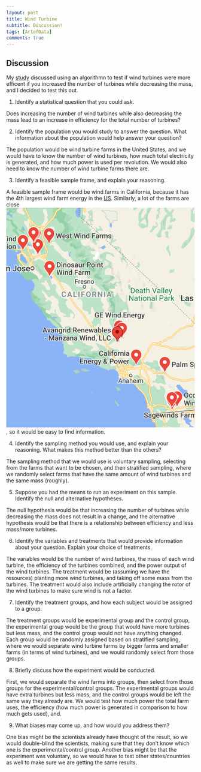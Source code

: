 ```yaml
---
layout: post
title: Wind Turbine
subtitle: Discussion!
tags: [ArtofData]
comments: true
---
```



## Discussion

My [study](https://www.mdpi.com/2673-4052/1/1/1) discussed using an algorithmn to test if wind turbines were more efficent if you increased the number of turbines while decreasing the mass, and I decided to test this out. 


1. Identify a statistical question that you could ask.

Does increasing the number of wind turbines while also decreasing the mass lead to an increase in efficiency for the total number of turbines?

2. Identify the population you would study to answer the question. What information about the population would help answer your question?

The population would be wind turbine farms in the United States, and we would have to know the number of wind turbines, how much total electricity is generated, and how much power is used per revolution. We would also need to know the number of wind turbine farms there are. 

3. Identify a feasible sample frame, and explain your reasoning.

A feasible sample frame would be wind farms in California, because it has the 4th largest wind farm energy in the [US](https://www.power-technology.com/features/us-wind-energy-by-state/). Similarly, a lot of the farms are close ![together](/assets/img/windfarms.png), so it would be easy to find information. 

4. Identify the sampling method you would use, and explain your reasoning. What makes this method better than the others?

The sampling method that we would use is voluntary sampling, selecting from the farms that want to be chosen, and then stratified sampling, where we randomly select farms that have the same amount of wind turbines and the same mass (roughly). 

5. Suppose you had the means to run an experiment on this sample. Identify the null and alternative hypotheses.

The null hypothesis would be that increasing the number of turbines while decreasing the mass does not result in a change, and the alternative hypothesis would be that there is a relationship between efficiency and less mass/more turbines.

6. Identify the variables and treatments that would provide information about your question. Explain your choice of treatments.

The variables would be the number of wind turbines, the mass of each wind turbine, the efficiency of the turbines combined, and the power output of the wind turbines. The treatment would be (assuming we have the resources) planting more wind turbines, and taking off some mass from the turbines. The treatment would also include artificially changing the rotor of the wind turbines to make sure wind is not a factor. 


7. Identify the treatment groups, and how each subject would be assigned to a group.

The treatment groups would be experimental group and the control group, the experimental group would be the group that would have more turbines but less mass, and the control group would not have anything changed. Each group would be randomly assigned based on stratified sampling, where we would separate wind turbine farms by bigger farms and smaller farms (in terms of wind turbines), and we would randomly select from those groups.

8. Briefly discuss how the experiment would be conducted.

First, we would separate the wind farms into groups, then select from those groups for the experimental/control groups. The experimental groups would have extra turbines but less mass, and the control groups would be left the same way they already are. We would test how much power the total farm uses, the efficiency (how much power is generated in comparison to how much gets used), and. 





9. What biases may come up, and how would you address them?


One bias might be the scientists already have thought of the result, so we would double-blind the scientists, making sure that they don’t know which one is the experimental/control group. Another bias might be that the experiment was voluntary, so we would have to test other states/countries as well to make sure we are getting the same results. 



